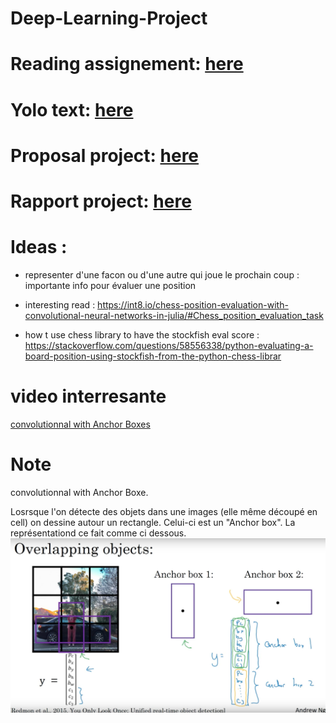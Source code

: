 # Deep-Learning-Project

# Reading assignement: [here](https://www.overleaf.com/1241231948txqpkmphvrgq)

# Yolo text: [here](https://arxiv.org/pdf/1612.08242.pdf)

# Proposal project: [here](https://fr.overleaf.com/8691937656zdttxqfydzys)

# Rapport project: [here](https://www.overleaf.com/6328664843mtvcjzzmryzz)


# Ideas : 
- representer d'une facon ou d'une autre qui joue le prochain coup : importante info pour évaluer une position
- interesting read : https://int8.io/chess-position-evaluation-with-convolutional-neural-networks-in-julia/#Chess_position_evaluation_task

- how t use chess library to have the stockfish eval score : https://stackoverflow.com/questions/58556338/python-evaluating-a-board-position-using-stockfish-from-the-python-chess-librar

# video interresante 

 [convolutionnal with Anchor Boxes](https://www.youtube.com/watch?v=RTlwl2bv0Tg) 
 
 # Note
 convolutionnal with Anchor Boxe.
 
 Losrsque l'on détecte des objets dans une images (elle même découpé en cell) on dessine autour un rectangle. Celui-ci est un "Anchor box". La représentationd ce fait comme ci dessous. 
 ![Image description](Image/AnchorBoxes.png)
